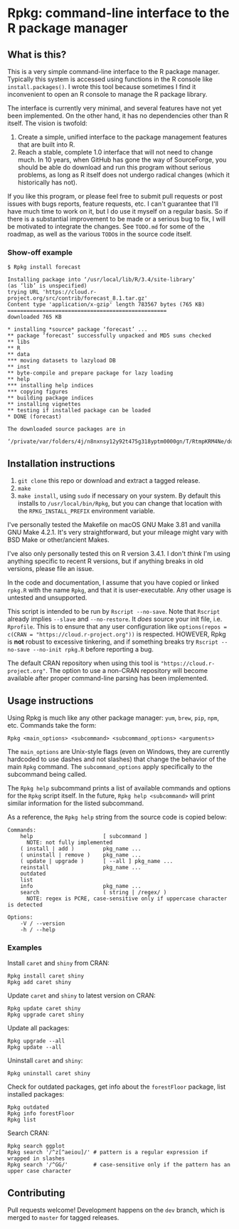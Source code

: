 # Rpkg: command-line interface to the R package manager

## What is this?

This is a very simple command-line interface to the R package manager. 
Typically this system is accessed using functions in the R console like 
`install.packages()`. I wrote this tool because sometimes I find it 
inconvenient to open an R console to manage the R package library.

The interface is currently very minimal, and several features have not yet 
been implemented. On the other hand, it has no dependencies other than R 
itself. The vision is twofold:
1. Create a simple, unified interface to the package management features 
   that are built into R.
2. Reach a stable, complete 1.0 interface that will not need to change much. 
   In 10 years, when GitHub has gone the way of SourceForge, you should be 
   able do download and run this program without serious problems, as long as 
   R itself does not undergo radical changes (which it historically has not).

If you like this program, or please feel free to submit pull requests or post 
issues with bugs reports, feature requests, etc. I can't guarantee that I'll 
have much time to work on it, but I do use it myself on a regular basis. So if 
there is a substantial improvement to be made or a serious bug to fix, I 
will be motivated to integrate the changes. See `TODO.md` for some of the 
roadmap, as well as the various `TODO`s in the source code itself.

### Show-off example

```
$ Rpkg install forecast

Installing package into ‘/usr/local/lib/R/3.4/site-library’
(as ‘lib’ is unspecified)
trying URL 'https://cloud.r-project.org/src/contrib/forecast_8.1.tar.gz'
Content type 'application/x-gzip' length 783567 bytes (765 KB)
==================================================
downloaded 765 KB

* installing *source* package ‘forecast’ ...
** package ‘forecast’ successfully unpacked and MD5 sums checked
** libs
** R
** data
*** moving datasets to lazyload DB
** inst
** byte-compile and prepare package for lazy loading
** help
*** installing help indices
*** copying figures
** building package indices
** installing vignettes
** testing if installed package can be loaded
* DONE (forecast)

The downloaded source packages are in
	‘/private/var/folders/4j/n8nxnsy12y92t475g318yptm0000gn/T/RtmpKRM4Ne/downloaded_packages’
```


## Installation instructions

1. `git clone` this repo or download and extract a tagged release.
2. `make`
3. `make install`, using `sudo` if necessary on your system. By default this installs to `/usr/local/bin/Rpkg`, but you can change that location with the `RPKG_INSTALL_PREFIX` environment variable.

I've personally tested the Makefile on macOS GNU Make 3.81 and vanilla GNU Make 4.2.1. It's very straightforward, but your mileage might vary with BSD Make or other/ancient Makes.

I've also only personally tested this on R version 3.4.1. I don't *think* I'm using anything specific to recent R versions, but if anything breaks in old versions, please file an issue.

In the code and documentation, I assume that you have copied or linked 
`rpkg.R` with the name `Rpkg`, and that it is user-executable. Any other usage 
is untested and unsupported.

This script is intended to be run by `Rscript --no-save`. Note that `Rscript`
already implies `--slave` and `--no-restore`. It _does_ source your init file,
i.e. `Rprofile`. This is to ensure that any user configuration like
`options(repos = c(CRAN = "https://cloud.r-project.org"))` is respected.
HOWEVER, Rpkg is **not** robust to excessive tinkering, and if something breaks
try `Rscript --no-save --no-init rpkg.R` before reporting a bug.

The default CRAN repository when using this tool is
`"https://cloud.r-project.org"`. The option to use a non-CRAN repository will
become available after proper command-line parsing has been implemented.


## Usage instructions

Using Rpkg is much like any other package manager: `yum`, `brew`, `pip`, 
`npm`, etc. Commands take the form:

```shell
Rpkg <main_options> <subcommand> <subcommand_options> <arguments>
```

The `main_options` are Unix-style flags (even on Windows, they are currently 
hardcoded to use dashes and not slashes) that change the behavior of the main 
`Rpkg` command. The `subcommand_options` apply specifically to the subcommand 
being called.

The `Rpkg help` subcommand prints a list of available commands and options for 
the `Rpkg` script itself. In the future, `Rpkg help <subcommand>` will print 
similar information for the listed subcommand.

As a reference, the `Rpkg help` string from the source code is copied below:

```
Commands:
    help                      [ subcommand ]
      NOTE: not fully implemented
    ( install | add )         pkg_name ...
    ( uninstall | remove )    pkg_name ...
    ( update | upgrade )      [ --all ] pkg_name ...
    reinstall                 pkg_name ...
    outdated
    list
    info                      pkg_name ...
    search                    ( string | /regex/ )
      NOTE: regex is PCRE, case-sensitive only if uppercase character is detected

Options:
    -V / --version
    -h / --help
```


### Examples

Install `caret` and `shiny` from CRAN:

```shell
Rpkg install caret shiny
Rpkg add caret shiny
```

Update `caret` and `shiny` to latest version on CRAN:

```shell
Rpkg update caret shiny
Rpkg upgrade caret shiny
```

Update all packages:

```shell
Rpkg upgrade --all
Rpkg update --all
```

Uninstall `caret` and `shiny`:

```shell
Rpkg uninstall caret shiny
```

Check for outdated packages, get info about the `forestFloor` package, list 
installed packages:

```shell
Rpkg outdated
Rpkg info forestFloor
Rpkg list
```

Search CRAN:

```shell
Rpkg search ggplot
Rpkg search '/^z[^aeiou]/' # pattern is a regular expression if wrapped in slashes
Rpkg search '/^GG/'        # case-sensitive only if the pattern has an upper case character
```

## Contributing

Pull requests welcome! Development happens on the `dev` branch, which is merged to `master` for tagged releases.

<!-- vim: ft=pandoc:
-->
